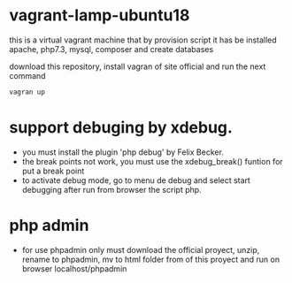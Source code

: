# vagrant-lamp-ubuntu18
this is a virtual vagrant machine that by provision script it has be installed apache, php7.3, mysql, composer and create databases

download this repository, install vagran of site official and run the next command

```bash
vagran up
```

# support debuging by xdebug. 
* you must install the plugin 'php debug' by Felix Becker. 
* the break points not work, you must use the xdebug_break() funtion for put a break point
* to activate debug mode, go to menu de debug and select start debugging after run from browser the script php.

# php admin

* for use phpadmin only must download the official proyect, unzip, rename to phpadmin, mv to html folder from of this proyect and run on browser localhost/phpadmin
